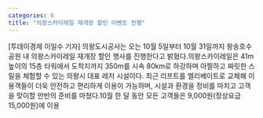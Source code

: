 ```yaml
---
categories: h
title: "의왕스카이레일 재개장 할인 이벤트 진행"
---
```

[투데이경제 이일수 기자] 의왕도시공사는 오는 10월 5일부터 10월 31일까지 왕송호수공원 내 의왕스카이레일 재개장 할인 행사를 진행한다고 밝혔다.의왕스카이레일은 41m 높이의 15층 타워에서 도착지까지 350m를 시속 80km로 하강하며 아찔하고 짜릿한 스릴을 체험할 수 있는 의왕시 대표 레저 시설이다. 최근 리프트를 엘리베이트로 교체해 이용객들이 더욱 안전하고 편리하게 이용이 가능하며, 시설과 환경을 정비를 마치고 고객을 맞이할 만반의 준비를 마쳤다.10월 한 달 동안 모든 고객들은 9,000원(정상요금 15,000원)에 이용